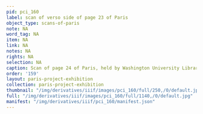 ```yaml
---
pid: pci_160
label: scan of verso side of page 23 of Paris
object_type: scans-of-paris
note: NA
word_tag: NA
item: NA
link: NA
notes: NA
rights: NA
selection: NA
caption: Scan of page 24 of Paris, held by Washington University Libraries
order: '159'
layout: paris-project-exhibition
collection: paris-project-exhibition
thumbnail: "/img/derivatives/iiif/images/pci_160/full/250,/0/default.jpg"
full: "/img/derivatives/iiif/images/pci_160/full/1140,/0/default.jpg"
manifest: "/img/derivatives/iiif/pci_160/manifest.json"
---
```

